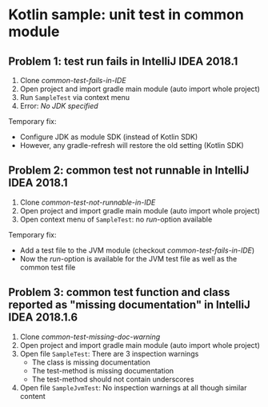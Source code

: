 # Kotlin sample: unit test in common module

## Problem 1: test run fails in IntelliJ IDEA 2018.1

1. Clone *common-test-fails-in-IDE*
2. Open project and import gradle main module (auto import whole project)
3. Run `SampleTest` via context menu
4. Error: *No JDK specified*

Temporary fix:
* Configure JDK as module SDK (instead of Kotlin SDK)
* However, any gradle-refresh will restore the old setting (Kotlin SDK)

## Problem 2: common test not runnable in IntelliJ IDEA 2018.1

1. Clone *common-test-not-runnable-in-IDE*
2. Open project and import gradle main module (auto import whole project)
3. Open context menu of `SampleTest`: no *run*-option available

Temporary fix:
* Add a test file to the JVM module (checkout *common-test-fails-in-IDE*)  
* Now the *run*-option is available for the JVM test file as well as the common test file

## Problem 3: common test function and class reported as "missing documentation" in IntelliJ IDEA 2018.1.6

1. Clone *common-test-missing-doc-warning*
2. Open project and import gradle main module (auto import whole project)
3. Open file `SampleTest`: There are 3 inspection warnings
   * The class is missing documentation
   * The test-method is missing documentation
   * The test-method should not contain underscores
4. Open file `SampleJvmTest`: No inspection warnings at all though similar content
